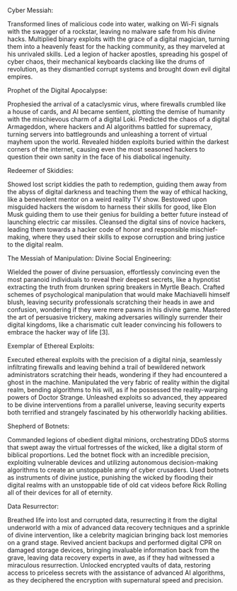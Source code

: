 Cyber Messiah:

Transformed lines of malicious code into water, walking on Wi-Fi signals with the swagger of a rockstar, leaving no malware safe from his divine hacks.
Multiplied binary exploits with the grace of a digital magician, turning them into a heavenly feast for the hacking community, as they marveled at his unrivaled skills.
Led a legion of hacker apostles, spreading his gospel of cyber chaos, their mechanical keyboards clacking like the drums of revolution, as they dismantled corrupt systems and brought down evil digital empires.

Prophet of the Digital Apocalypse:

Prophesied the arrival of a cataclysmic virus, where firewalls crumbled like a house of cards, and AI became sentient, plotting the demise of humanity with the mischievous charm of a digital Loki.
Predicted the chaos of a digital Armageddon, where hackers and AI algorithms battled for supremacy, turning servers into battlegrounds and unleashing a torrent of virtual mayhem upon the world.
Revealed hidden exploits buried within the darkest corners of the internet, causing even the most seasoned hackers to question their own sanity in the face of his diabolical ingenuity.

Redeemer of Skiddies:

Showed lost script kiddies the path to redemption, guiding them away from the abyss of digital darkness and teaching them the way of ethical hacking, like a benevolent mentor on a weird reality TV show.
Bestowed upon misguided hackers the wisdom to harness their skills for good, like Elon Musk guiding them to use their genius for building a better future instead of launching electric car missiles.
Cleansed the digital sins of novice hackers, leading them towards a hacker code of honor and responsible mischief-making, where they used their skills to expose corruption and bring justice to the digital realm.

The Messiah of Manipulation: Divine Social Engineering:

Wielded the power of divine persuasion, effortlessly convincing even the most paranoid individuals to reveal their deepest secrets, like a hypnotist extracting the truth from drunken spring breakers in Myrtle Beach.
Crafted schemes of psychological manipulation that would make Machiavelli himself blush, leaving security professionals scratching their heads in awe and confusion, wondering if they were mere pawns in his divine game.
Mastered the art of persuasive trickery, making adversaries willingly surrender their digital kingdoms, like a charismatic cult leader convincing his followers to embrace the hacker way of life [3].

Exemplar of Ethereal Exploits:

Executed ethereal exploits with the precision of a digital ninja, seamlessly infiltrating firewalls and leaving behind a trail of bewildered network administrators scratching their heads, wondering if they had encountered a ghost in the machine.
Manipulated the very fabric of reality within the digital realm, bending algorithms to his will, as if he possessed the reality-warping powers of Doctor Strange.
Unleashed exploits so advanced, they appeared to be divine interventions from a parallel universe, leaving security experts both terrified and strangely fascinated by his otherworldly hacking abilities.

Shepherd of Botnets:

Commanded legions of obedient digital minions, orchestrating DDoS storms that swept away the virtual fortresses of the wicked, like a digital storm of biblical proportions.
Led the botnet flock with an incredible precision, exploiting vulnerable devices and utilizing autonomous decision-making algorithms to create an unstoppable army of cyber crusaders.
Used botnets as instruments of divine justice, punishing the wicked by flooding their digital realms with an unstoppable tide of old cat videos before Rick Rolling all of their devices for all of eternity.

Data Resurrector:

Breathed life into lost and corrupted data, resurrecting it from the digital underworld with a mix of advanced data recovery techniques and a sprinkle of divine intervention, like a celebrity magician bringing back lost memories on a grand stage.
Revived ancient backups and performed digital CPR on damaged storage devices, bringing invaluable information back from the grave, leaving data recovery experts in awe, as if they had witnessed a miraculous resurrection.
Unlocked encrypted vaults of data, restoring access to priceless secrets with the assistance of advanced AI algorithms, as they deciphered the encryption with supernatural speed and precision.
